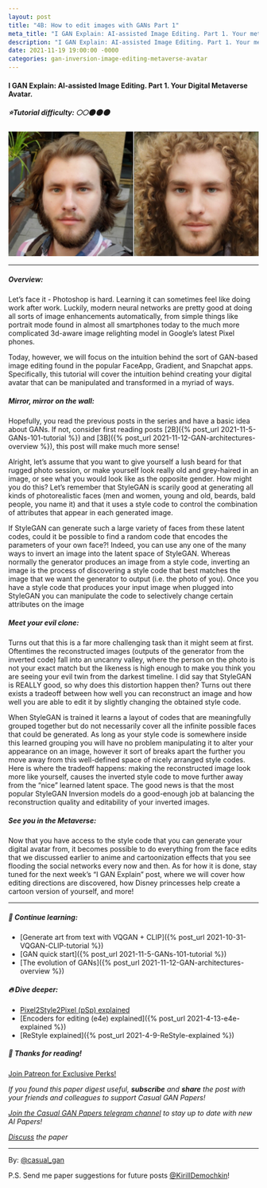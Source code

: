```yaml
---
layout: post
title: "4B: How to edit images with GANs Part 1"
meta_title: "I GAN Explain: AI-assisted Image Editing. Part 1. Your metaverse avatar."
description: "I GAN Explain: AI-assisted Image Editing. Part 1. Your metaverse avatar."
date: 2021-11-19 19:00:00 -0000
categories: gan-inversion-image-editing-metaverse-avatar
---
```


#### I GAN Explain: AI-assisted Image Editing. Part 1. Your Digital Metaverse Avatar.

##### ⭐Tutorial difficulty: 🌕🌕🌑🌑🌑

![Metaverse Avatar](/assets/images/metaverse_avatar.jpg "Metaverse Avatar")

***

##### Overview:  
Let’s face it - Photoshop is hard. Learning it can sometimes feel like doing work after work. Luckily, modern neural networks are pretty good at doing all sorts of image enhancements automatically, from simple things like portrait mode found in almost all smartphones today to the much more complicated 3d-aware image relighting model in Google’s latest Pixel phones.  

Today, however, we will focus on the intuition behind the sort of GAN-based image editing found in the popular FaceApp, Gradient, and Snapchat apps. Specifically, this tutorial will cover the intuition behind creating your digital avatar that can be manipulated and transformed in a myriad of ways.

##### Mirror, mirror on the wall:  
Hopefully, you read the previous posts in the series and have a basic idea about GANs. If not, consider first reading posts [2B]({% post_url 2021-11-5-GANs-101-tutorial %}) and [3B]({% post_url 2021-11-12-GAN-architectures-overview %}), this post will make much more sense!  

Alright, let’s assume that you want to give yourself a lush beard for that rugged photo session, or make yourself look really old and grey-haired in an image, or see what you would look like as the opposite gender. How might you do this? Let’s remember that StyleGAN is scarily good at generating all kinds of photorealistic faces (men and women, young and old, beards, bald people, you name it) and that it uses a style code to control the combination of attributes that appear in each generated image.  

If StyleGAN can generate such a large variety of faces from these latent codes, could it be possible to find a random code that encodes the parameters of your own face?! Indeed, you can use any one of the many ways to invert an image into the latent space of StyleGAN. Whereas normally the generator produces an image from a style code, inverting an image is the process of discovering a style code that best matches the image that we want the generator to output (i.e. the photo of you). Once you have a style code that produces your input image when plugged into StyleGAN you can manipulate the code to selectively change certain attributes on the image  

##### Meet your evil clone:  
Turns out that this is a far more challenging task than it might seem at first. Oftentimes the reconstructed images (outputs of the generator from the inverted code) fall into an uncanny valley, where the person on the photo is not your exact match but the likeness is high enough to make you think you are seeing your evil twin from the darkest timeline. I did say that StyleGAN is REALLY good, so why does this distortion happen then? Turns out there exists a tradeoff between how well you can reconstruct an image and how well you are able to edit it by slightly changing the obtained style code.  

When StyleGAN is trained it learns a layout of codes that are meaningfully grouped together but do not necessarily cover all the infinite possible faces that could be generated. As long as your style code is somewhere inside this learned grouping you will have no problem manipulating it to alter your appearance on an image, however it sort of breaks apart the further you move away from this well-defined space of nicely arranged style codes. Here is where the tradeoff happens: making the reconstructed image look more like yourself, causes the inverted style code to move further away from the “nice” learned latent space. The good news is that the most popular StyleGAN Inversion models do a good-enough job at balancing the reconstruction quality and editability of your inverted images.  

##### See you in the Metaverse:  
Now that you have access to the style code that you can generate your digital avatar from, it becomes possible to do everything from the face edits that we discussed earlier to anime and cartoonization effects that you see flooding the social networks every now and then. As for how it is done, stay tuned for the next week’s “I GAN Explain” post, where we will cover how editing directions are discovered, how Disney princesses help create a cartoon version of yourself, and more!  

***

##### 🔗 Continue learning:

- [Generate art from text with VQGAN + CLIP]({% post_url 2021-10-31-VQGAN-CLIP-tutorial %})
- [GAN quick start]({% post_url 2021-11-5-GANs-101-tutorial %})
- [The evolution of GANs]({% post_url 2021-11-12-GAN-architectures-overview %})

##### 🔥 Dive deeper:
- [Pixel2Style2Pixel (pSp) explained](https://t.me/casual_gan/16)
- [Encoders for editing (e4e) explained]({% post_url 2021-4-13-e4e-explained %})
- [ReStyle explained]({% post_url 2021-4-9-ReStyle-explained %})

##### 👋 Thanks for reading!
<a href="https://www.patreon.com/bePatron?u=53448948" data-patreon-widget-type="become-patron-button">Join Patreon for Exclusive Perks!</a><script async src="https://c6.patreon.com/becomePatronButton.bundle.js"></script>

*If you found this paper digest useful, **subscribe** and **share** the post with your friends and colleagues to support Casual GAN Papers!*

*[Join the Casual GAN Papers telegram channel](https://t.me/joinchat/KeutnzlvetRkZGZi) to stay up to date with new AI Papers!*

*[Discuss](https://t.me/casual_gans_chat) the paper*

***

By: [@casual_gan](https://t.me/joinchat/KeutnzlvetRkZGZi)

P.S. Send me paper suggestions for future posts
[@KirillDemochkin](mailto:kdemochkin@gmail.com)!
